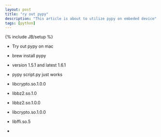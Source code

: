 ```yaml
---
layout: post
title: "ry out pypy"
description: "This article is about to utilize pypy on embeded device"
tags: [python]
---
```

{% include JB/setup %}

* Try out pypy on mac
 * brew install pypy
 * version 1.5.1 and latest 1.6.1
 * pypy script.py just works

* libcrypto.so.1.0.0
* libbz2.so.1.0
* libbz2.so.1.0.0
* libcrypto.so.1.0.0
* libffi.so.5
* 	
